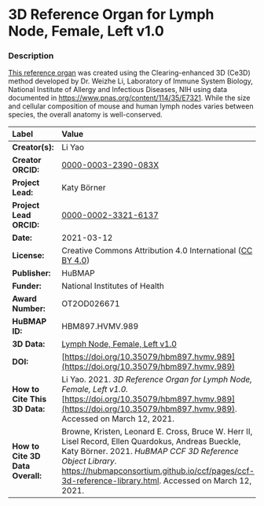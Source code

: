 # 3D Reference Organ for Lymph Node, Female, Left v1.0

### Description
[This reference organ](https://hubmapconsortium.github.io/ccf/pages/ccf-3d-reference-library.html) was created using the Clearing-enhanced 3D (Ce3D) method developed by Dr. Weizhe Li, Laboratory of Immune System Biology, National Institute of Allergy and Infectious Diseases, NIH using data documented in https://www.pnas.org/content/114/35/E7321. While the size and cellular composition of mouse and human lymph nodes varies between species, the overall anatomy is well-conserved. 

| Label | Value |
| :------------- |:-------------|
| **Creator(s):** | Li Yao |
| **Creator ORCID:** | [0000-0003-2390-083X](https://orcid.org/0000-0003-2390-083X) |
| **Project Lead:** | Katy B&ouml;rner |
| **Project Lead ORCID:** | [0000-0002-3321-6137](https://orcid.org/0000-0002-3321-6137) |
| **Date:** | 2021-03-12 |
| **License:** | Creative Commons Attribution 4.0 International ([CC BY 4.0](https://creativecommons.org/licenses/by/4.0/)) |
| **Publisher:** | HuBMAP |
| **Funder:** | National Institutes of Health |
| **Award Number:** | OT2OD026671 |
| **HuBMAP ID:** | HBM897.HVMV.989 |
| **3D Data:** | [Lymph Node, Female, Left v1.0](https://hubmapconsortium.github.io/ccf-releases/v1.0/models/NIH_F_Lymph_Node_Left_v1.0.glb) |
| **DOI:** | [https://doi.org/10.35079/hbm897.hvmv.989](https://doi.org/10.35079/hbm897.hvmv.989) |
| **How to Cite This 3D Data:** | Li Yao. 2021. *3D Reference Organ for Lymph Node, Female, Left v1.0.* [https://doi.org/10.35079/hbm897.hvmv.989](https://doi.org/10.35079/hbm897.hvmv.989). Accessed on March 12, 2021. |
| **How to Cite 3D Data Overall:** | Browne, Kristen, Leonard E. Cross, Bruce W. Herr II, Lisel Record, Ellen Quardokus, Andreas Bueckle, Katy B&ouml;rner. 2021. *HuBMAP CCF 3D Reference Object Library*. https://hubmapconsortium.github.io/ccf/pages/ccf-3d-reference-library.html. Accessed on March 12, 2021. |